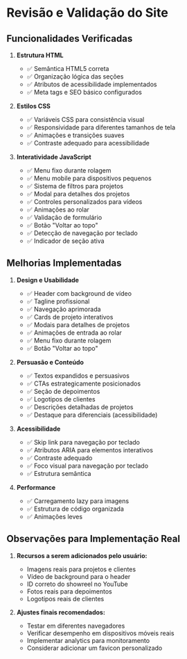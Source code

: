 # Revisão e Validação do Site

## Funcionalidades Verificadas

1. **Estrutura HTML**
   - ✅ Semântica HTML5 correta
   - ✅ Organização lógica das seções
   - ✅ Atributos de acessibilidade implementados
   - ✅ Meta tags e SEO básico configurados

2. **Estilos CSS**
   - ✅ Variáveis CSS para consistência visual
   - ✅ Responsividade para diferentes tamanhos de tela
   - ✅ Animações e transições suaves
   - ✅ Contraste adequado para acessibilidade

3. **Interatividade JavaScript**
   - ✅ Menu fixo durante rolagem
   - ✅ Menu mobile para dispositivos pequenos
   - ✅ Sistema de filtros para projetos
   - ✅ Modal para detalhes dos projetos
   - ✅ Controles personalizados para vídeos
   - ✅ Animações ao rolar
   - ✅ Validação de formulário
   - ✅ Botão "Voltar ao topo"
   - ✅ Detecção de navegação por teclado
   - ✅ Indicador de seção ativa

## Melhorias Implementadas

1. **Design e Usabilidade**
   - ✅ Header com background de vídeo
   - ✅ Tagline profissional
   - ✅ Navegação aprimorada
   - ✅ Cards de projeto interativos
   - ✅ Modais para detalhes de projetos
   - ✅ Animações de entrada ao rolar
   - ✅ Menu fixo durante rolagem
   - ✅ Botão "Voltar ao topo"

2. **Persuasão e Conteúdo**
   - ✅ Textos expandidos e persuasivos
   - ✅ CTAs estrategicamente posicionados
   - ✅ Seção de depoimentos
   - ✅ Logotipos de clientes
   - ✅ Descrições detalhadas de projetos
   - ✅ Destaque para diferenciais (acessibilidade)

3. **Acessibilidade**
   - ✅ Skip link para navegação por teclado
   - ✅ Atributos ARIA para elementos interativos
   - ✅ Contraste adequado
   - ✅ Foco visual para navegação por teclado
   - ✅ Estrutura semântica

4. **Performance**
   - ✅ Carregamento lazy para imagens
   - ✅ Estrutura de código organizada
   - ✅ Animações leves

## Observações para Implementação Real

1. **Recursos a serem adicionados pelo usuário:**
   - Imagens reais para projetos e clientes
   - Vídeo de background para o header
   - ID correto do showreel no YouTube
   - Fotos reais para depoimentos
   - Logotipos reais de clientes

2. **Ajustes finais recomendados:**
   - Testar em diferentes navegadores
   - Verificar desempenho em dispositivos móveis reais
   - Implementar analytics para monitoramento
   - Considerar adicionar um favicon personalizado
